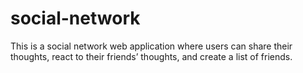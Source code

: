 # social-network
This is a social network web application where users can share their thoughts, react to their friends’ thoughts, and create a list of friends.
